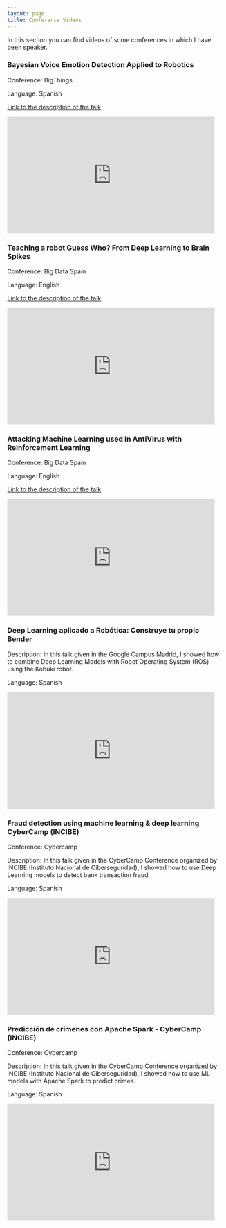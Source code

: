 ```yaml
---
layout: page
title: Conference Videos
---
```


In this section you can find videos of  some conferences in which I have been speaker.

### Bayesian Voice Emotion Detection Applied to Robotics

Conference: BigThings

Language: Spanish

<a href="https://www.bigthingsconference.com/2019/schedule/bayesian-voice-emotion-detection-applied-to-robotics-adding-uncertainty/">Link to the description of the talk</a>

<iframe width="480" height="270" src="https://www.youtube.com/embed/hMGppH6mmFI" frameborder="0" allow="accelerometer; autoplay; encrypted-media; gyroscope; picture-in-picture" allowfullscreen></iframe>


### Teaching a robot Guess Who? From Deep Learning to Brain Spikes

Conference: Big Data Spain

Language: English

<a href="https://www.bigdataspain.org/2018/talk/teaching-a-robot-guess-who-using-adversarial-triplet-loss/">Link to the description of the talk</a>

<iframe width="480" height="270" src="https://www.youtube.com/embed/63U2iCh-KD0" frameborder="0" allow="accelerometer; autoplay; encrypted-media; gyroscope; picture-in-picture" allowfullscreen></iframe>

### Attacking Machine Learning used in AntiVirus with Reinforcement Learning

Conference: Big Data Spain

Language: English

<a href="https://www.bigdataspain.org/2017/talk/attacking-machine-learning-used-in-antivirus-with-reinforcement/">Link to the description of the talk</a>

<iframe width="480" height="270" src="https://www.youtube.com/embed/8Klu5GklSXY" frameborder="0" allow="accelerometer; autoplay; encrypted-media; gyroscope; picture-in-picture" allowfullscreen></iframe>

### Deep Learning aplicado a Robótica: Construye tu propio Bender

Description: In this talk given in the Google Campus Madrid, I showed how to combine Deep Learning Models with Robot Operating System (ROS) using the Kobuki robot.

Language: Spanish

<iframe width="480" height="270" src="https://www.youtube.com/embed/2aF5836qal0" frameborder="0" allow="accelerometer; autoplay; encrypted-media; gyroscope; picture-in-picture" allowfullscreen></iframe>

### Fraud detection using machine learning & deep learning CyberCamp (INCIBE)

Conference: Cybercamp

Description: In this talk given in the CyberCamp Conference organized by INCIBE (Instituto Nacional de Ciberseguridad), I showed how to use Deep Learning models to detect bank transaction fraud.

Language: Spanish

<iframe width="480" height="270" src="https://www.youtube.com/embed/wIqOnMzyQ8k" frameborder="0" allow="accelerometer; autoplay; encrypted-media; gyroscope; picture-in-picture" allowfullscreen></iframe>

### Predicción de crímenes con Apache Spark - CyberCamp (INCIBE)

Conference: Cybercamp

Description: In this talk given in the CyberCamp Conference organized by INCIBE (Instituto Nacional de Ciberseguridad), I showed how to use ML models with Apache Spark to predict crimes.

Language: Spanish

<iframe width="480" height="270" src="https://www.youtube.com/embed/tg2fPFRuH_0" frameborder="0" allow="accelerometer; autoplay; encrypted-media; gyroscope; picture-in-picture" allowfullscreen></iframe>
